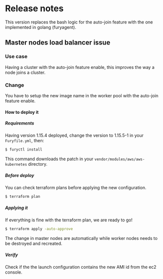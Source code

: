 # Release notes

This version replaces the bash logic for the auto-join feature with the one implemented in golang (furyagent).

## Master nodes load balancer issue

### Use case

Having a cluster with the auto-join feature enable, this improves the way a node joins a cluster.


### Change

You have to setup the new image name in the worker pool with the auto-join feature enable.

#### How to deploy it

##### Requirements

Having version 1.15.4 deployed, change the version to 1.15.5-1 in your `Furyfile.yml`, then:

```bash
$ furyctl install
```

This command downloads the patch in your `vendor/modules/aws/aws-kubernetes` directory.


##### Before deploy

You can check terraform plans before applying the new configuration.

```bash
$ terraform plan
```

##### Applying it

If everything is fine with the terraform plan, we are ready to go!

```bash
$ terraform apply -auto-approve
```

The change in master nodes are automatically while worker nodes needs to be destroyed and recreated.

##### Verify

Check if the the launch configuration contains the new AMI id from the ec2 console.
